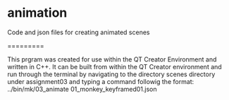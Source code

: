 animation
=========

Code and json files for creating animated scenes


=========

This prgram was created for use within the QT Creator Environment and written in C++.
It can be built from within the QT Creator environment and run through the terminal
by navigating to the directory scenes directory under assignment03 and typing a command followig the format:
../bin/mk/03_animate 01_monkey_keyframed01.json
